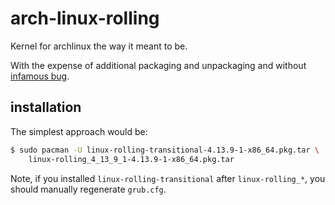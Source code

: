 arch-linux-rolling
=

Kernel for archlinux the way it meant to be.

With the expense of additional packaging and unpackaging and without [infamous bug](https://bugs.archlinux.org/task/16702).

## installation

The simplest approach would be:
```bash
$ sudo pacman -U linux-rolling-transitional-4.13.9-1-x86_64.pkg.tar \
    linux-rolling_4_13_9_1-4.13.9-1-x86_64.pkg.tar
```

Note, if you installed `linux-rolling-transitional` after `linux-rolling_*`, you should manually regenerate `grub.cfg`.
